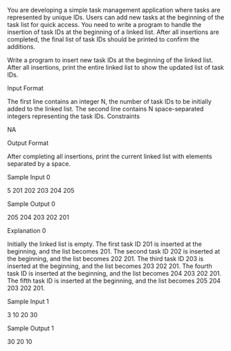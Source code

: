 You are developing a simple task management application where tasks are represented by unique IDs. Users can add new tasks at the beginning of the task list for quick access. You need to write a program to handle the insertion of task IDs at the beginning of a linked list. After all insertions are completed, the final list of task IDs should be printed to confirm the additions.

Write a program to insert new task IDs at the beginning of the linked list. After all insertions, print the entire linked list to show the updated list of task IDs.

Input Format

The first line contains an integer N, the number of task IDs to be initially added to the linked list.
The second line contains N space-separated integers representing the task IDs.
Constraints

NA

Output Format

After completing all insertions, print the current linked list with elements separated by a space.

Sample Input 0

5
201 202 203 204 205

Sample Output 0

205 204 203 202 201

Explanation 0

Initially the linked list is empty. The first task ID 201 is inserted at the beginning, and the list becomes 201. The second task ID 202 is inserted at the beginning, and the list becomes 202 201. The third task ID 203 is inserted at the beginning, and the list becomes 203 202 201. The fourth task ID is inserted at the beginning, and the list becomes 204 203 202 201. The fifth task ID is inserted at the beginning, and the list becomes 205 204 203 202 201.

Sample Input 1

3
10 20 30

Sample Output 1

30 20 10
